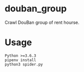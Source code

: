 # douban_group
Crawl DouBan group of rent hourse.

# Usage
```
Python >=3.6.3
pipenv install
python3 spider.py
```
